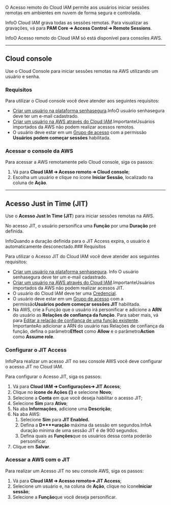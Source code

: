 O Acesso remoto do Cloud IAM permite aos usuários iniciar sessões remotas em ambientes em nuvem de forma segura e controlada.

InfoO Cloud IAM grava todas as sessões remotas. Para visualizar as gravações, vá para **PAM Core ➔ Access Control ➔ Remote Sessions**.

InfoO Acesso remoto do Cloud IAM só está disponível para consoles AWS.

---

## Cloud console

Use o Cloud Console para iniciar sessões remotas na AWS utilizando um usuário e senha.

### Requisitos

Para utilizar o Cloud console você deve atender aos seguintes requisitos:

* [Criar um usuário na plataforma senhasegura](https://docs.senhasegura.io/v3-32/docs/pt/user-management-add-system-administrator).InfoO usuário senhasegura deve ter um e\-mail cadastrado.
* [Criar um usuário na AWS através do Cloud IAM](https://docs.senhasegura.io/v3-32/docs/pt/cloud-iam-add-user).ImportanteUsuários importados da AWS não podem realizar acessos remotos.
* O usuário deve estar em um [Grupo de acesso](https://docs.senhasegura.io/v3-32/docs/pt/cloud-iam-add-access-group) com a permissão **Usuários podem começar sessões** habilitada.

### Acessar o console da AWS

Para acessar a AWS remotamente pelo Cloud console, siga os passos:

1. Vá para **Cloud IAM ➔ Acesso remoto ➔ Cloud console**;
2. Escolha um usuário e clique no ícone **Iniciar Sessão**, localizado na coluna de **Ação**.



---

## Acesso Just in Time (JIT)

Use o **Acesso Just In Time (JIT**) para iniciar sessões remotas na AWS.

No acesso JIT, o usuário personifica uma **Função** por uma **Duração** pré definida. 

InfoQuando a duração definida para o JIT Access expira, o usuário é automaticamente desconectado.### Requisitos

Para utilizar o Acesso JIT do Cloud IAM você deve atender aos seguintes requisitos:

* [Criar um usuário na plataforma senhasegura](https://docs.senhasegura.io/v3-32/docs/pt/user-management-add-system-administrator). Info O usuário senhasegura deve ter um e\-mail cadastrado.
* [Criar um usuário na AWS através do Cloud IAM](https://docs.senhasegura.io/v3-32/docs/pt/cloud-iam-add-user).ImportanteUsuários importados da AWS não podem realizar acessos JIT.
* O usuário do Cloud IAM deve ter uma [Credencial](https://docs.senhasegura.io/v3-32/docs/pt/cloud-iam-add-credentials).
* O usuário deve estar em um [Grupo de acesso](https://docs.senhasegura.io/v3-32/docs/pt/cloud-iam-add-access-group) com a permissão**Usuários podem começar sessões JIT** habilitada.
* Na AWS, crie a Função que o usuário irá personificar e adicione a **ARN** do usuário as **Relações de confiança da função**. Para saber mais, vá para [Editar a relação de confiança de uma função existente](https://docs.aws.amazon.com/pt_br/directoryservice/latest/admin-guide/edit_trust.html).  
ImportanteAo adicionar a ARN do usuário nas Relações de confiança da função, defina o parâmetro**Effect** como **Allow** e o parâmetro**Action** como **Assume role**.

### Configurar o JIT Access

InfoPara realizar um acesso JIT no seu console AWS você deve configurar o acesso JIT no Cloud IAM.

Para configurar o Acesso JIT, siga os passos:

1. Vá para **Cloud IAM ➔ Configurações➔ JIT Access**;
2. Clique no **ícone de Ações (⁝)** e selecione **Novo**;
3. Selecione a **Conta** em que você deseja habilitar o acesso JIT;
4. Selecione **Sim** para **Ativo**;
5. Na aba **Informações**, adicione uma **Descrição**;
6. Na aba AWS:
	1. Selecione **Sim** para **JIT Enabled.**
	2. Defina a **D****uração** máxima da sessão em segundos.InfoA duração mínima de uma sessão JIT é de 900 segundos.
	3. Defina quais as **Funções**que os usuários dessa conta poderão personificar.
7. Clique em **Salvar**.

### Acessar a AWS com o JIT

Para realizar um Acesso JIT no seu console AWS, siga os passos:

1. Vá para **Cloud IAM ➔ Acesso remoto➔ JIT Access**;
2. Selecione um usuário e, na coluna de **Ação**, clique no ícone**Iniciar sessão**;
3. Selecione a **Função**que você deseja personificar.
